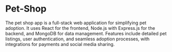 # Pet-Shop
The pet shop app is a full-stack web application for simplifying pet adoption. It uses React for the frontend, Node.js with Express.js for the backend, and MongoDB for data management. Features include detailed pet listings, user authentication, and seamless adoption processes, with integrations for payments and social media sharing.
